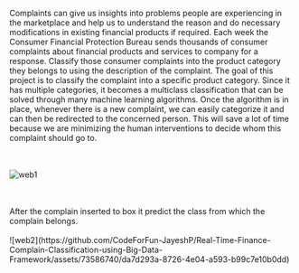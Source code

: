 Complaints can give us insights into problems people are experiencing in the marketplace and help us to understand the reason and do necessary modifications in existing financial products if required. Each week the Consumer Financial Protection Bureau sends thousands of consumer complaints about financial products and services to company for a response. Classify those consumer complaints into the product category they belongs to using the description of the complaint. The goal of this project is to classify the complaint into a specific product category. Since it has multiple categories, it becomes a multiclass classification that can be solved through many machine learning algorithms. Once the algorithm is in place, whenever there is a new complaint, we can easily categorize it and can then be redirected to the concerned person. This will save a lot of time because we are minimizing the human interventions to decide whom this complaint should go to.
<br><br><br>

![web1](https://github.com/CodeForFun-JayeshP/Real-Time-Finance-Complain-Classification-using-Big-Data-Framework/assets/73586740/de599cc2-cee2-434b-afc2-f2bdab15eb1c)

<br>
<br>
After the complain inserted to box it predict the class from which the complain belongs.
<br>
<br>
![web2](https://github.com/CodeForFun-JayeshP/Real-Time-Finance-Complain-Classification-using-Big-Data-Framework/assets/73586740/da7d293a-8726-4e04-a593-b99c7e10b0dd)
